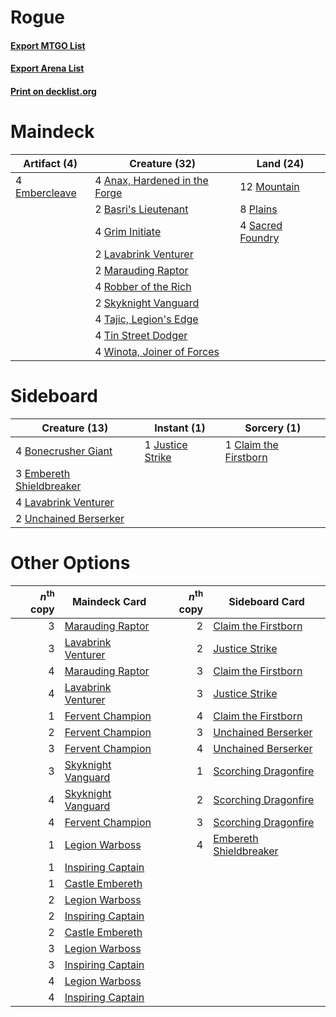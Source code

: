 # Rogue

#### [Export MTGO List](../collection/Rogue/Rogue.txt)
#### [Export Arena List](../collection/Rogue/Rogue_arena.txt)
#### [Print on decklist.org](http://decklist.org/?deckmain=4%09Anax,%20Hardened%20in%20the%20Forge%0A2%09Basri's%20Lieutenant%0A4%09Embercleave%0A4%09Grim%20Initiate%0A2%09Lavabrink%20Venturer%0A2%09Marauding%20Raptor%0A12%09Mountain%0A8%09Plains%0A4%09Robber%20of%20the%20Rich%0A4%09Sacred%20Foundry%0A2%09Skyknight%20Vanguard%0A4%09Tajic,%20Legion's%20Edge%0A4%09Tin%20Street%20Dodger%0A4%09Winota,%20Joiner%20of%20Forces&deckside=4%09Bonecrusher%20Giant%0A1%09Claim%20the%20Firstborn%0A3%09Embereth%20Shieldbreaker%0A1%09Justice%20Strike%0A4%09Lavabrink%20Venturer%0A2%09Unchained%20Berserker)
# Maindeck

|                                      Artifact (4)                                      |                                             Creature (32)                                              |                                         Land (24)                                         |
|----------------------------------------------------------------------------------------|--------------------------------------------------------------------------------------------------------|-------------------------------------------------------------------------------------------|
|4 [Embercleave](http://gatherer.wizards.com/Pages/Card/Details.aspx?multiverseid=473082)|4 [Anax, Hardened in the Forge](http://gatherer.wizards.com/Pages/Card/Details.aspx?multiverseid=476376)|12 [Mountain](http://gatherer.wizards.com/Pages/Card/Details.aspx?multiverseid=439859)     |
|                                                                                        |2 [Basri's Lieutenant](http://gatherer.wizards.com/Pages/Card/Details.aspx?multiverseid=488904)         |8 [Plains](http://gatherer.wizards.com/Pages/Card/Details.aspx?multiverseid=439856)        |
|                                                                                        |4 [Grim Initiate](http://gatherer.wizards.com/Pages/Card/Details.aspx?multiverseid=461057)              |4 [Sacred Foundry](http://gatherer.wizards.com/Pages/Card/Details.aspx?multiverseid=405106)|
|                                                                                        |2 [Lavabrink Venturer](http://gatherer.wizards.com/Pages/Card/Details.aspx?multiverseid=479539)         |                                                                                           |
|                                                                                        |2 [Marauding Raptor](http://gatherer.wizards.com/Pages/Card/Details.aspx?multiverseid=466904)           |                                                                                           |
|                                                                                        |4 [Robber of the Rich](http://gatherer.wizards.com/Pages/Card/Details.aspx?multiverseid=473100)         |                                                                                           |
|                                                                                        |2 [Skyknight Vanguard](http://gatherer.wizards.com/Pages/Card/Details.aspx?multiverseid=466972)         |                                                                                           |
|                                                                                        |4 [Tajic, Legion's Edge](http://gatherer.wizards.com/Pages/Card/Details.aspx?multiverseid=452954)       |                                                                                           |
|                                                                                        |4 [Tin Street Dodger](http://gatherer.wizards.com/Pages/Card/Details.aspx?multiverseid=457264)          |                                                                                           |
|                                                                                        |4 [Winota, Joiner of Forces](http://gatherer.wizards.com/Pages/Card/Details.aspx?multiverseid=479736)   |                                                                                           |


# Sideboard

|                                           Creature (13)                                           |                                        Instant (1)                                        |                                          Sorcery (1)                                           |
|---------------------------------------------------------------------------------------------------|-------------------------------------------------------------------------------------------|------------------------------------------------------------------------------------------------|
|4 [Bonecrusher Giant](http://gatherer.wizards.com/Pages/Card/Details.aspx?multiverseid=473077)     |1 [Justice Strike](http://gatherer.wizards.com/Pages/Card/Details.aspx?multiverseid=452932)|1 [Claim the Firstborn](http://gatherer.wizards.com/Pages/Card/Details.aspx?multiverseid=473080)|
|3 [Embereth Shieldbreaker](http://gatherer.wizards.com/Pages/Card/Details.aspx?multiverseid=473084)|                                                                                           |                                                                                                |
|4 [Lavabrink Venturer](http://gatherer.wizards.com/Pages/Card/Details.aspx?multiverseid=479539)    |                                                                                           |                                                                                                |
|2 [Unchained Berserker](http://gatherer.wizards.com/Pages/Card/Details.aspx?multiverseid=466918)   |                                                                                           |                                                                                                |


# Other Options

|*n*<sup>th</sup> copy|                                        Maindeck Card                                        |*n*<sup>th</sup> copy|                                         Sideboard Card                                          |
|--------------------:|---------------------------------------------------------------------------------------------|--------------------:|-------------------------------------------------------------------------------------------------|
|                    3|[Marauding Raptor](http://gatherer.wizards.com/Pages/Card/Details.aspx?multiverseid=466904)  |                    2|[Claim the Firstborn](http://gatherer.wizards.com/Pages/Card/Details.aspx?multiverseid=473080)   |
|                    3|[Lavabrink Venturer](http://gatherer.wizards.com/Pages/Card/Details.aspx?multiverseid=479539)|                    2|[Justice Strike](http://gatherer.wizards.com/Pages/Card/Details.aspx?multiverseid=452932)        |
|                    4|[Marauding Raptor](http://gatherer.wizards.com/Pages/Card/Details.aspx?multiverseid=466904)  |                    3|[Claim the Firstborn](http://gatherer.wizards.com/Pages/Card/Details.aspx?multiverseid=473080)   |
|                    4|[Lavabrink Venturer](http://gatherer.wizards.com/Pages/Card/Details.aspx?multiverseid=479539)|                    3|[Justice Strike](http://gatherer.wizards.com/Pages/Card/Details.aspx?multiverseid=452932)        |
|                    1|[Fervent Champion](http://gatherer.wizards.com/Pages/Card/Details.aspx?multiverseid=473086)  |                    4|[Claim the Firstborn](http://gatherer.wizards.com/Pages/Card/Details.aspx?multiverseid=473080)   |
|                    2|[Fervent Champion](http://gatherer.wizards.com/Pages/Card/Details.aspx?multiverseid=473086)  |                    3|[Unchained Berserker](http://gatherer.wizards.com/Pages/Card/Details.aspx?multiverseid=466918)   |
|                    3|[Fervent Champion](http://gatherer.wizards.com/Pages/Card/Details.aspx?multiverseid=473086)  |                    4|[Unchained Berserker](http://gatherer.wizards.com/Pages/Card/Details.aspx?multiverseid=466918)   |
|                    3|[Skyknight Vanguard](http://gatherer.wizards.com/Pages/Card/Details.aspx?multiverseid=466972)|                    1|[Scorching Dragonfire](http://gatherer.wizards.com/Pages/Card/Details.aspx?multiverseid=473101)  |
|                    4|[Skyknight Vanguard](http://gatherer.wizards.com/Pages/Card/Details.aspx?multiverseid=466972)|                    2|[Scorching Dragonfire](http://gatherer.wizards.com/Pages/Card/Details.aspx?multiverseid=473101)  |
|                    4|[Fervent Champion](http://gatherer.wizards.com/Pages/Card/Details.aspx?multiverseid=473086)  |                    3|[Scorching Dragonfire](http://gatherer.wizards.com/Pages/Card/Details.aspx?multiverseid=473101)  |
|                    1|[Legion Warboss](http://gatherer.wizards.com/Pages/Card/Details.aspx?multiverseid=452859)    |                    4|[Embereth Shieldbreaker](http://gatherer.wizards.com/Pages/Card/Details.aspx?multiverseid=473084)|
|                    1|[Inspiring Captain](http://gatherer.wizards.com/Pages/Card/Details.aspx?multiverseid=456534) |                     |                                                                                                 |
|                    1|[Castle Embereth](http://gatherer.wizards.com/Pages/Card/Details.aspx?multiverseid=473201)   |                     |                                                                                                 |
|                    2|[Legion Warboss](http://gatherer.wizards.com/Pages/Card/Details.aspx?multiverseid=452859)    |                     |                                                                                                 |
|                    2|[Inspiring Captain](http://gatherer.wizards.com/Pages/Card/Details.aspx?multiverseid=456534) |                     |                                                                                                 |
|                    2|[Castle Embereth](http://gatherer.wizards.com/Pages/Card/Details.aspx?multiverseid=473201)   |                     |                                                                                                 |
|                    3|[Legion Warboss](http://gatherer.wizards.com/Pages/Card/Details.aspx?multiverseid=452859)    |                     |                                                                                                 |
|                    3|[Inspiring Captain](http://gatherer.wizards.com/Pages/Card/Details.aspx?multiverseid=456534) |                     |                                                                                                 |
|                    4|[Legion Warboss](http://gatherer.wizards.com/Pages/Card/Details.aspx?multiverseid=452859)    |                     |                                                                                                 |
|                    4|[Inspiring Captain](http://gatherer.wizards.com/Pages/Card/Details.aspx?multiverseid=456534) |                     |                                                                                                 |

